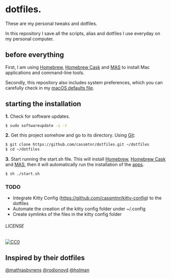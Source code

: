 # dotfiles.

These are my personal tweaks and dotfiles.

In this repository I save all the scripts, alias and dotfiles I use everyday on my personal computer.

## before everything

First, I am using [Homebrew](https://brew.sh/), [Homebrew Cask](https://github.com/caskroom/homebrew-cask) and [MAS](https://github.com/mas-cli/mas) to install Mac applications and command-line tools.

Secondly, this repository also includes system preferences, which you can carefully check in my [macOS defaults file](macos/defaults).

<!-- Lastly, not every file in this repository is being directly used. Some files, such as editor settings, are here for backup purposes. -->

## starting the installation

**1.** Check for software updates.

```sh
$ sudo softwareupdate -i -r
```

**2.** Get this project somehow and go to its directory. Using [Git](http://www.git-scm.com/):

```sh
$ git clone https://github.com/cassmtnr/dotfiles.git ~/dotfiles
$ cd ~/dotfiles
```

**3.** Start running the start.sh file. This will install [Homebrew](https://brew.sh/), [Homebrew Cask](https://github.com/caskroom/homebrew-cask) and [MAS](https://github.com/mas-cli/mas), then it will automatically run the installation of the [apps](homebrew/apps).

```sh
$ sh ./start.sh
```

### TODO

- Integrate Kitty Config (https://github.com/cassmtnr/kitty-config) to the dotfiles
- Automate the creation of the kitty config folder under ~/.config
- Create symlinks of the files in the kitty config folder

<!--
**4.** Install dotfiles (see [brewfile](brew/brewfile)).

```sh
$ sh ./install-dotfiles
```

**5.** Tell Git who you are.
> I prefer doing it in a separate `gitlocal` file, which is included in my `gitconfig`.

```sh
$ git config -f ~/.gitlocal user.email "{Your email}"
$ git config -f ~/.gitlocal user.name "{Your name}"
```

**6.** Tell [npm](https://www.npmjs.com/) who you are.
```sh
$ npm set init.author.name "{Your name}"
$ npm set init.author.email "{Your email}"
$ npm set init.author.url "{Your URL}"
$ npm adduser
```

# thanks
We can learn a lot about productivity just exploring the way people work every day. Personally, I got highly inspired by [Holman](https://github.com/holman), [Mathias Bynens](https://github.com/mathiasbynens/dotfiles), [Deny Dias](https://github.com/denydias/dotfiles) and [this question](http://stackoverflow.com/questions/171563/whats-in-your-zshrc).

I can't agree more with [Holman](https://github.com/holman)'s thoughts on dotfiles: [dotfiles are meant to be forked](http://zachholman.com/2010/08/dotfiles-are-meant-to-be-forked). -->

###### LICENSE

[![CC0](http://mirrors.creativecommons.org/presskit/buttons/88x31/svg/cc-zero.svg)](http://creativecommons.org/publicdomain/zero/1.0/)

## Inspired by their dotfiles

[@mathiasbynens](https://github.com/mathiasbynens/dotfiles)
[@rodionovd](https://github.com/rodionovd/dotfiles)
[@holman](https://github.com/holman/dotfiles)
